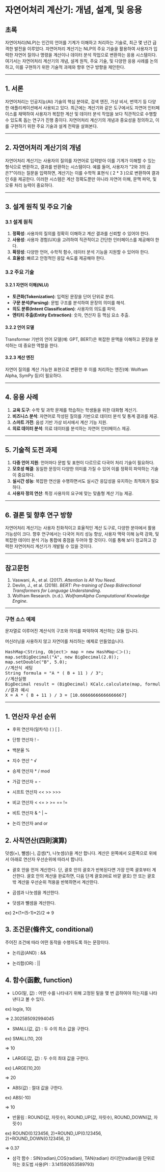 # 자연어처리 계산기: 개념, 설계, 및 응용

## 초록
자연어처리(NLP)는 인간의 언어를 기계가 이해하고 처리하는 기술로, 최근 몇 년간 급격한 발전을 이루었다. 자연어처리 계산기는 NLP의 주요 기술을 활용하여 사용자가 입력한 자연어 질의나 명령을 계산이나 데이터 분석 작업으로 변환하는 응용 시스템이다. 여기서는 자연어처리 계산기의 개념, 설계 원칙, 주요 기술, 및 다양한 응용 사례를 논의하고, 이를 구현하기 위한 기술적 과제와 향후 연구 방향을 제안한다.

---

## 1. 서론
자연어처리는 인공지능(AI) 기술의 핵심 분야로, 검색 엔진, 가상 비서, 번역기 등 다양한 애플리케이션에서 사용되고 있다. 최근에는 계산기와 같은 도구에서도 자연어 인터페이스를 채택하여 사용자가 복잡한 계산 및 데이터 분석 작업을 보다 직관적으로 수행할 수 있도록 돕는 연구가 진행 중이다. 자연어처리 계산기의 개념과 중요성을 정의하고, 이를 구현하기 위한 주요 기술과 설계 전략을 살펴본다.

---

## 2. 자연어처리 계산기의 개념
자연어처리 계산기는 사용자의 질의를 자연어로 입력받아 이를 기계가 이해할 수 있는 형식으로 변환하고, 결과를 반환하는 시스템이다. 예를 들어, 사용자가 "2와 3의 곱은?"이라는 질문을 입력하면, 계산기는 이를 수학적 표현식 \( 2 * 3 \)으로 변환하여 결과인 6을 제공한다. 이러한 시스템은 계산 정확도뿐만 아니라 자연어 이해, 문맥 파악, 및 오류 처리 능력이 중요하다.

---

## 3. 설계 원칙 및 주요 기술
### 3.1 설계 원칙
1. **정확성**: 사용자의 질의를 정확히 이해하고 계산 결과를 신뢰할 수 있어야 한다.
2. **사용성**: 사용자 경험(UX)을 고려하여 직관적이고 간단한 인터페이스를 제공해야 한다.
3. **확장성**: 다양한 언어, 수학적 함수, 데이터 분석 기능을 지원할 수 있어야 한다.
4. **효율성**: 빠르고 안정적인 응답 속도를 제공해야 한다.

### 3.2 주요 기술
#### 3.2.1 자연어 이해(NLU)
- **토큰화(Tokenization)**: 입력된 문장을 단어 단위로 분리.
- **구문 분석(Parsing)**: 문법 구조를 분석하여 문장의 의미를 해석.
- **의도 분류(Intent Classification)**: 사용자의 의도를 파악.
- **엔티티 추출(Entity Extraction)**: 숫자, 연산자 등 핵심 요소 추출.

#### 3.2.2 언어 모델
Transformer 기반의 언어 모델(예: GPT, BERT)은 복잡한 문맥을 이해하고 문장을 분석하는 데 중요한 역할을 한다. 

#### 3.2.3 계산 엔진
자연어 질의를 계산 가능한 표현으로 변환한 후 이를 처리하는 엔진(예: Wolfram Alpha, SymPy 등)이 필요하다.

---

## 4. 응용 사례
1. **교육 도구**: 수학 및 과학 문제를 학습하는 학생들을 위한 대화형 계산기.
2. **비즈니스 분석**: 자연어로 작성된 질의를 기반으로 데이터 분석 및 통계 결과를 제공.
3. **스마트 가전**: 음성 기반 가상 비서에서 계산 기능 지원.
4. **의료 데이터 분석**: 의료 데이터를 분석하는 자연어 인터페이스 제공.

---

## 5. 기술적 도전 과제
1. **다중 언어 지원**: 언어마다 문법 및 표현이 다르므로 다국어 처리 기술이 필요하다.
2. **모호성 해결**: 동일한 문장이 다양한 의미를 가질 수 있어 이를 정확히 파악하는 기술이 중요하다.
3. **실시간 성능**: 복잡한 연산을 수행하면서도 실시간 응답성을 유지하는 최적화가 필요하다.
4. **사용자 정의 연산**: 특정 사용자의 요구에 맞는 맞춤형 계산 기능 제공.

---

## 6. 결론 및 향후 연구 방향
자연어처리 계산기는 사용자 친화적이고 효율적인 계산 도구로, 다양한 분야에서 활용 가능성이 크다. 향후 연구에서는 다국어 처리 성능 향상, 사용자 맥락 이해 능력 강화, 및 복잡한 데이터 분석 기능 통합에 중점을 두어야 할 것이다. 이를 통해 보다 정교하고 강력한 자연어처리 계산기가 개발될 수 있을 것이다.

---

## 참고문헌
1. Vaswani, A., et al. (2017). *Attention Is All You Need*. 
2. Devlin, J., et al. (2018). *BERT: Pre-training of Deep Bidirectional Transformers for Language Understanding*. 
3. Wolfram Research. (n.d.). *WolframAlpha Computational Knowledge Engine*.

---

### 구현 소스 예제
문자열로 이루어진 계산식의 구조와 의미를 파악하여 계산하는 모듈 입니다.

머신러닝을 사용하지 않고 자연어를 처리하는 예제로 만들었습니다.

<pre>
HashMap＜String, Object＞ map = new HashMap＜＞();
map.setBigDecimal("A", new BigDecimal(2.0));
map.setDouble("B", 5.0);
//계산식 세팅   
String formula = "A * ( B + 11 ) / 3";
//계산실행
BigDecimal result = (BigDecimal) KCalc.calculate(map, formula);
//결과 예시
X = A * ( B + 11 ) / 3 = [10.66666666666666667] 
</pre>
***

## 1. 연산자 우선 순위

- 후위 연산자(일차식)    	( ) [ ] .

- 단항 연산자			! -

- 백분율				%

- 지수 연산			^ √

- 승제 연산자			* / mod

- 가감 연산자			+ -

- 시프트 연산자		        << >> >>>

- 비교 연산자			< <= > >= == !=

- 비트 연산자			& ^ | ~

- 논리 연산자			and or
  
## 2. 사칙연산(四則演算)

덧셈(+), 뺄셈(-), 곱셈(*), 나눗셈(/)을 계산 합니다. 계산은 왼쪽에서 오른쪽으로 위에서 아래로 연산자 우선순위에 따라서 합니다.

- 괄호 안을 먼저 계산한다. 단, 괄호 안의 괄호가 반복된다면 가장 안쪽 괄호부터 계산한다. 괄호 안의 계산을 완료하면, 다음 단계 괄호(바로 바깥 괄호) 안 또는 괄호 밖 계산을 우선순위 적용을 반복하면서 계산한다.

- 곱셈과 나눗셈을 계산한다.

- 덧셈과 뺄셈을 계산한다.

ex) 2*(1+(5-1)*2)/2
 => 9

 ## 3. 조건문(條件文, conditional)

 주어진 조건에 따라 어떤 동작을 수행하도록 하는 문장이다. 
 
- 논리곱(AND) : &&
  
- 논리합(OR) : ||

 ## 4. 함수(函數, function)
 
- LOG(밑, 값) : 어떤 수를 나타내기 위해 고정된 밑을 몇 번 곱하여야 하는지를 나타낸다고 볼 수 있다.

ex) log(e, 10)

=> 2.302585092994045

- SMALL(값, 값) : 두 수의 최소 값을 구한다.

ex) SMALL(10, 20)

=> 10

- LARGE(값, 값) : 두 수의 최대 값을 구한다.

ex) LARGE(10,20)

=> 20

- ABS(값) : 절대 값을 구한다.

ex) ABS(-10)

=> 10

- 반올림 : ROUND(값, 자릿수), ROUND_UP(값, 자릿수), ROUND_DOWN(값, 자릿수)

ex) ROUND(0.123456, 2)+ROUND_UP(0.123456, 2)+ROUND_DOWN(0.123456, 2)

=> 0.37

- 삼각 함수 : SIN(radian),COS(radian), TAN(radian)
  라디안(radian)을 단위로 하는 호도법 사용(PI : 3.141592653589793)
